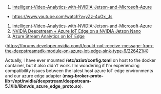 1. [Intelligent-Video-Analytics-with-NVIDIA-Jetson-and-Microsoft-Azure](https://github.com/toolboc/Intelligent-Video-Analytics-with-NVIDIA-Jetson-and-Microsoft-Azure)
  - https://www.youtube.com/watch?v=yZz-4uOx_Js
1. [Intelligent-Video-Analytics-with-NVIDIA-Jetson-and-Microsoft-Azure](https://github.com/toolboc/Intelligent-Video-Analytics-with-NVIDIA-Jetson-and-Microsoft-Azure)
1. [NVIDIA Deepstream + Azure IoT Edge on a NVIDIA Jetson Nano ](https://github.com/Azure-Samples/NVIDIA-Deepstream-Azure-IoT-Edge-on-a-NVIDIA-Jetson-Nano)
1. [Azure Stream Analytics on IoT Edge](https://docs.microsoft.com/en-us/azure/stream-analytics/stream-analytics-edge?WT.mc_id=julyot-iva-pdecarlo)



(https://forums.developer.nvidia.com/t/could-not-receive-message-from-the-deepstreamsdk-module-on-azure-iot-edge-sink-type-6/226421/4)

Actually, I have ever mounted **/etc/aziot/config.toml**  on host to the docker container, but it also didn't work. I'm wondering if I'm experiencing compatibility issues between the latest host azure IoT  edge environments and our azure edge adapter (**msg-broker-proto-lib=/opt/nvidia/deepstream/deepstream-5.1/lib/libnvds_azure_edge_proto.so**).
